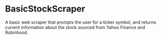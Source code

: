 # BasicStockScraper

A basic web scraper that prompts the user for a ticker symbol, and returns current information about the stock sourced from Yahoo Finance and Robinhood.
